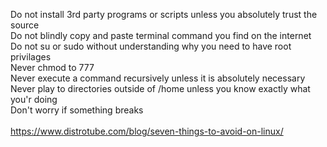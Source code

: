 Do not install 3rd party programs or scripts unless you absolutely trust the source<br>
Do not blindly copy and paste terminal command you find on the internet<br>
Do not su or sudo without understanding why you need to have root privilages<br>
Never chmod to 777<br>
Never execute a command recursively unless it is absolutely necessary<br>
Never play to directories outside of /home unless you know exactly what you'r doing<br>
Don't worry if something breaks<br>
<br>
https://www.distrotube.com/blog/seven-things-to-avoid-on-linux/
